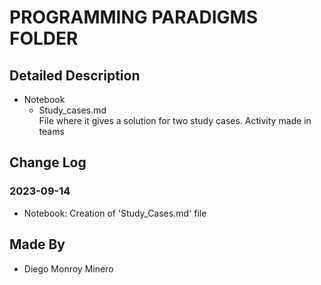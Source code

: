 # PROGRAMMING PARADIGMS FOLDER

## Detailed Description
* Notebook
    * Study_cases.md <br> File where it gives a solution for two study cases. Activity made in teams

## Change Log
### 2023-09-14
- Notebook: Creation of 'Study_Cases.md' file

## Made By
* Diego Monroy Minero